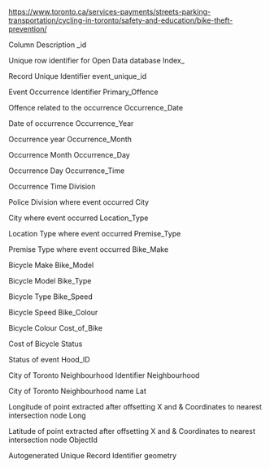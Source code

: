 https://www.toronto.ca/services-payments/streets-parking-transportation/cycling-in-toronto/safety-and-education/bike-theft-prevention/




Column	Description
_id	

Unique row identifier for Open Data database
Index_	

Record Unique Identifier
event_unique_id	

Event Occurrence Identifier
Primary_Offence	

Offence related to the occurrence
Occurrence_Date	

Date of occurrence
Occurrence_Year	

Occurrence year
Occurrence_Month	

Occurrence Month
Occurrence_Day	

Occurrence Day
Occurrence_Time	

Occurrence Time
Division	

Police Division where event occurred
City	

City where event occurred
Location_Type	

Location Type where event occurred
Premise_Type	

Premise Type where event occurred
Bike_Make	

Bicycle Make
Bike_Model	

Bicycle Model
Bike_Type	

Bicycle Type
Bike_Speed	

Bicycle Speed
Bike_Colour	

Bicycle Colour
Cost_of_Bike	

Cost of Bicycle
Status	

Status of event
Hood_ID	

City of Toronto Neighbourhood Identifier
Neighbourhood	

City of Toronto Neighbourhood name
Lat	

Longitude of point extracted after offsetting X and & Coordinates to nearest intersection node
Long	

Latitude of point extracted after offsetting X and & Coordinates to nearest intersection node
ObjectId	

Autogenerated Unique Record Identifier
geometry
